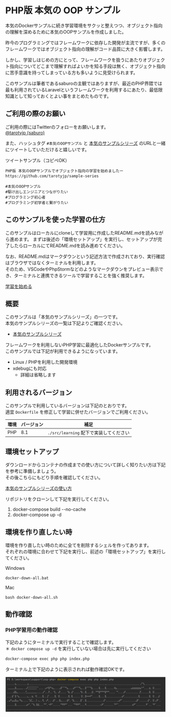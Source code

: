 # PHP版 本気の OOP サンプル

本気のDockerサンプルに続き学習環境をサクッと整えつつ、オブジェクト指向の理解を深めるために本気のOOPサンプルを作成しました。

昨今のプログラミングではフレームワークに依存した開発が主流ですが、多くのフレームワークではオブジェクト指向の理解がコード品質に大きく影響します。

しかし、学習しはじめの方にとって、フレームワークを扱うにあたりオブジェクト指向についてどこまで理解すればよいかを知る手段は無く、オブジェクト指向に苦手意識を持ってしまっている方も多いように見受けられます。

このサンプルは筆者であるsaburoの主観ではありますが、最近のPHP界隈では最も利用されているLaravelというフレームワークを利用するにあたり、最低限知識として知っておくとよい事をまとめたものです。

## ご利用の際のお願い

ご利用の際にはTwitterのフォローをお願いします。  
[@tarotyjp (saburo)](https://twitter.com/tarotyjp)

また、ハッシュタグ `#本気のOOPサンプル` と [本気のサンプルシリーズ](https://github.com/tarotyjp/sample-series) のURLと一緒にツイートしていただけると嬉しいです。

ツイートサンプル（コピペOK）

```text
PHP版 本気のOOPサンプルでオブジェクト指向の学習を始めましたー
https://github.com/tarotyjp/sample-series

#本気のOOPサンプル
#駆け出しエンジニアとつながりたい 
#プログラミング初心者 
#プログラミング初学者と繋がりたい 
```

## このサンプルを使った学習の仕方

このサンプルはローカルにcloneして学習用に作成したREADME.mdを読みながら進めます。
まずは後述の「環境セットアップ」を実行し、セットアップが完了したらローカルにてREADME.mdを読み進めてください。

なお、README.mdはマークダウンという記述方法で作成されており、実行確認はブラウザではなくターミナルを利用します。  
そのため、VSCodeやPhpStormなどのようなマークダウンをプレビュー表示でき、ターミナルと連携できるツールで学習することを強く推奨します。

[学習を始める](src/README.md)

## 概要

このサンプルは「本気のサンプルシリーズ」の一つです。  
本気のサンプルシリーズの一覧は下記よりご確認ください。

- [本気のサンプルシリーズ](https://github.com/tarotyjp/sample-series)

フレームワークを利用しないPHP学習に最適化したDockerサンプルです。  
このサンプルでは下記が利用できるようになっています。

- Linux / PHPを利用した開発環境
- xdebugにも対応
    - 詳細は省略します

## 利用されるバージョン

このサンプルで利用しているバージョンは下記のとおりです。  
適宜 `Dockerfile` を修正して学習に併せたバージョンでご利用ください。

| 環境    | バージョン | 補足                                 |
|-------|-------|------------------------------------|
| PHP   | 8.1   | `./src/learning` 配下で実装してください       |

## 環境セットアップ

ダウンロードからコンテナの作成までの使い方について詳しく知りたい方は下記を参考に準備しましょう。  
その後こちらにもどり手順を確認してください。

[本気のサンプルシリーズの使い方](https://github.com/tarotyjp/sample-series/blob/main/manuals/download-docker.md)

リポジトリをクローンして下記を実行してください。

1. docker-compose build --no-cache
2. docker-compose up -d

## 環境を作り直したい時

環境を作り直したい時のために全てを削除するシェルを作ってあります。  
それぞれの環境に合わせて下記を実行し、前述の「環境セットアップ」を実行してください。

Windows

```
docker-down-all.bat
```

Mac

```
bash docker-down-all.sh
```

## 動作確認

### PHP学習用の動作確認

下記のようにターミナルで実行することで確認します。    
＊ `docker compose up -d` を実行していない場合は先に実行してください

```bash
docker-compose exec php php index.php
```

ターミナル上で下記のように表示されれば動作確認OKです。  

![PHP動作確認](images/confirm_php.png)
